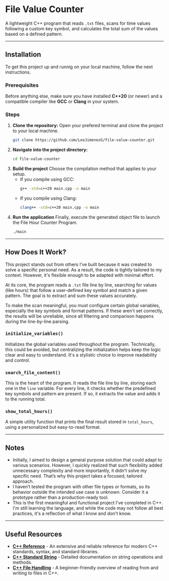 # File Value Counter

A lightweight C++ program that reads `.txt` files, scans for time values following a custom key symbol, and calculates the total sum of the values based on a defined pattern.

---

## Installation

To get this project up and runnig on your local machine, follow the next instructions.

### Prerequisites
Before anything else, make sure you have installed **C++20** (or newer) and a compatible compiler like **GCC** or **Clang** in your system. 

### Steps
1. **Clone the repository:**
Open your prefered terminal and clone the project to your local machine.
    ```bash
    git clone https://github.com/LeoJimenezG/file-value-counter.git
    ```
2. **Navigate into the project directory:**
    ```bash
    cd file-value-counter
    ```
3. **Build the project**
Choose the compilation method that applies to your setup.
    * If you compile using GCC:
        ```bash
        g++ -std=c++20 main.cpp -o main
        ```
    * If you compile using Clang:
        ```bash
        clang++ -std=c++20 main.cpp -o main
        ```
4. **Run the application**
Finally, execute the generated object file to launch the File Hour Counter Program.
    ```bash
    ./main
    ```

---

## How Does It Work?

This project stands out from others I’ve built because it was created to solve a specific personal need. As a result, the code is tightly tailored to my context. However, it's flexible enough to be adapted with minimal effort.

At its core, the program reads a `.txt` file line by line, searching for values (like hours) that follow a user-defined key symbol and match a given pattern. The goal is to extract and sum these values accurately.

To make the scan meaningful, you must configure certain global variables, especially the key symbols and format patterns. If these aren't set correctly, the results will be unreliable, since all filtering and comparison happens during the line-by-line parsing.

### `initialize_variables()` 
Initializes the global variables used throughout the program. Technically, this could be avoided, but centralizing the initialization helps keep the logic clear and easy to understand. It's a stylistic choice to improve readability and control.

### `search_file_content()`
This is the heart of the program. It reads the file line by line, storing each one in the `line` variable. For every line, it checks whether the predefined key symbols and pattern are present. If so, it extracts the value and adds it to the running total.

### `show_total_hours()`
A simple utility function that prints the final result stored in `total_hours`, using a personalized but easy-to-read format.

---

## Notes

* Initially, I aimed to design a general purpose solution that could adapt to various scenarios. However, I quickly realized that such flexibility added unnecessary complexity and more importantly, it didn't solve my specific need. That’s why this project takes a focused, tailored approach.
* I haven’t tested the program with other file types or formats, so its behavior outside the intended use case is unknown. Consider it a prototype rather than a production-ready tool.
* This is the first meaningful and functional project I've completed in C++. I'm still learning the language, and while the code may not follow all best practices, it's a reflection of what I know and don't know.

---

## Useful Resources

* **[C++ Reference](https://en.cppreference.com/w/)** - An extensive and reliable reference for modern C++ standards, syntax, and standard libraries.
* **[C++ Standard String](https://cplusplus.com/reference/string/string/)** - Detailed documentation on string operations and methods.
* **[C++ File Handling](https://www.w3schools.com/CPP/cpp_files.asp)** - A beginner-friendly overview of reading from and writing to files in C++.

